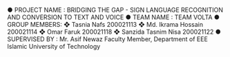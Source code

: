 ● PROJECT NAME : BRIDGING THE GAP - SIGN LANGUAGE RECOGNITION AND CONVERSION TO TEXT AND VOICE
● TEAM NAME : TEAM VOLTA
● GROUP MEMBERS:
❖ Tasnia Nafs 200021113
❖ Md. Ikrama Hossain 200021114
❖ Omar Faruk 200021118
❖ Sanzida Tasnim Nisa 200021122
● SUPERVISED BY : Mr. Asif Newaz
Faculty Member, Department of EEE
Islamic University of Technology
